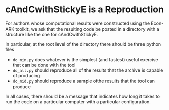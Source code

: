 # cAndCwithStickyE is a Reproduction 

For authors whose computational results were constructed using the Econ-ARK toolkit, we ask that the resulting code be posted in a directory with a structure like the one for cAndCwithStickyE.

In particular, at the root level of the directory there should be three python files

* `do_min.py` does whatever is the simplest (and fastest) useful exercise that can be done with the tool
* `do_all.py` should reproduce all of the results that the archive is capable of producing
* `do_mid.py` should reproduce a sample ofthe results that the tool can produce 

In all cases, there should be a message that indicates how long it takes to run the code on a particular computer with a particular configuration.


